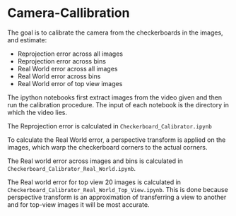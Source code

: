 # Camera-Callibration

The goal is to calibrate the camera from the checkerboards in the images, and estimate:

- Reprojection error across all images
- Reprojection error across bins
- Real World error across all images 
- Real World error across bins 
- Real World error of top view images


The ipython notebooks first extract images from the video given and then run the calibration procedure.
The input of each notebook is the directory in which the video lies.

The Reprojection error is calculated in `Checkerboard_Calibrator.ipynb`

To calculate the Real World error, a perspective transform is applied on the images, which warp the checkerboard corners to the 
actual corners.

The Real world error across images and bins is calculated in `Checkerboard_Calibrator_Real_World.ipynb`. 

The Real world error for top view 20 images is calculated in `Checkerboard_Calibrator_Real_World_Top_View.ipynb`. This is done because perspective
transform is an approximation of transferring a view to another and for top-view images it will be most accurate.
